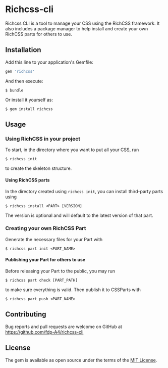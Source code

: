 # Richcss-cli

Richcss CLI is a tool to manage your CSS using the RichCSS framework.
It also includes a package manager to help install and create your own RichCSS parts for others to use.


## Installation

Add this line to your application's Gemfile:

```ruby
gem 'richcss'
```

And then execute:

    $ bundle

Or install it yourself as:

    $ gem install richcss


## Usage

### Using RichCSS in your project

To start, in the directory where you want to put all your CSS, run  

    $ richcss init

to create the skeleton structure.

#### Using RichCSS parts

In the directory created using `richcss init`, you can install third-party parts using

    $ richcss install <PART> [VERSION]

The version is optional and will default to the latest version of that part.

### Creating your own RichCSS Part

Generate the necessary files for your Part with

    $ richcss part init <PART_NAME>

#### Publishing your Part for others to use

Before releasing your Part to the public, you may run

    $ richcss part check [PART_PATH]

to make sure everything is valid. Then publish it to CSSParts with

    $ richcss part push <PART_NAME> 


## Contributing

Bug reports and pull requests are welcome on GitHub at https://github.com/fdp-A4/richcss-cli


## License

The gem is available as open source under the terms of the [MIT License](http://opensource.org/licenses/MIT).

